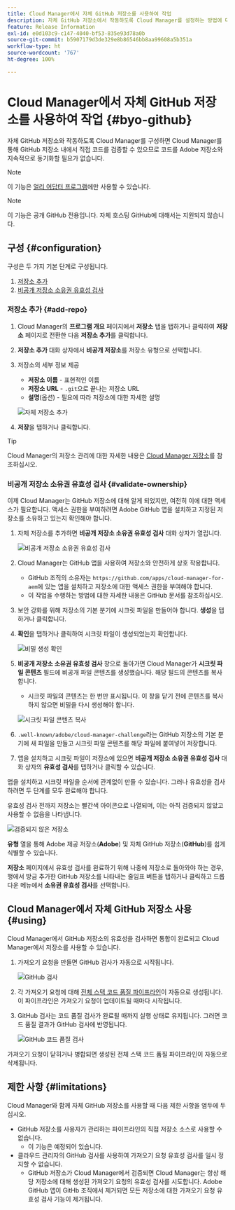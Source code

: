 ```yaml
---
title: Cloud Manager에서 자체 GitHub 저장소를 사용하여 작업
description: 자체 GitHub 저장소에서 작동하도록 Cloud Manager를 설정하는 방법에 대해 알아봅니다.
feature: Release Information
exl-id: e0d103c9-c147-4040-bf53-835e93d78a0b
source-git-commit: b5907179d3de329e8b86546bb8aa99608a5b351a
workflow-type: ht
source-wordcount: '767'
ht-degree: 100%

---
```



# Cloud Manager에서 자체 GitHub 저장소를 사용하여 작업 {#byo-github}

자체 GitHub 저장소와 작동하도록 Cloud Manager를 구성하면 Cloud Manager를 통해 GitHub 저장소 내에서 직접 코드를 검증할 수 있으므로 코드를 Adobe 저장소와 지속적으로 동기화할 필요가 없습니다.

>[!NOTE]
>
>이 기능은 [얼리 어답터 프로그램](/help/release-notes/current.md#early-adoption)에만 사용할 수 있습니다.

>[!NOTE]
>
>이 기능은 공개 GitHub 전용입니다. 자체 호스팅 GitHub에 대해서는 지원되지 않습니다.

## 구성 {#configuration}

구성은 두 가지 기본 단계로 구성됩니다.

1. [저장소 추가](#add-repo)
1. [비공개 저장소 소유권 유효성 검사](#validate-ownership)

### 저장소 추가 {#add-repo}

1. Cloud Manager의 **프로그램 개요** 페이지에서 **저장소** 탭을 탭하거나 클릭하여 **저장소** 페이지로 전환한 다음 **저장소 추가**&#x200B;를 클릭합니다.

1. **저장소 추가** 대화 상자에서 **비공개 저장소**&#x200B;를 저장소 유형으로 선택합니다.

1. 저장소의 세부 정보 제공

   * **저장소 이름** - 표현적인 이름
   * **저장소 URL** - `.git`으로 끝나는 저장소 URL
   * **설명**(옵션) - 필요에 따라 저장소에 대한 자세한 설명

   ![자체 저장소 추가](/help/assets/repositories/add-own-github.png)

1. **저장**&#x200B;을 탭하거나 클릭합니다.

>[!TIP]
>
>Cloud Manager의 저장소 관리에 대한 자세한 내용은 [Cloud Manager 저장소](/help/managing-code/repositories.md)를 참조하십시오.

### 비공개 저장소 소유권 유효성 검사 {#validate-ownership}

이제 Cloud Manager는 GitHub 저장소에 대해 알게 되었지만, 여전히 이에 대한 액세스가 필요합니다. 액세스 권한을 부여하려면 Adobe GitHub 앱을 설치하고 지정된 저장소를 소유하고 있는지 확인해야 합니다.

1. 자체 저장소를 추가하면 **비공개 저장소 소유권 유효성 검사** 대화 상자가 열립니다.

   ![비공개 저장소 소유권 유효성 검사](/help/assets/repositories/private-repo-validate.png)

1. Cloud Manager는 GitHub 앱을 사용하여 저장소와 안전하게 상호 작용합니다.
   * GitHub 조직의 소유자는 `https://github.com/apps/cloud-manager-for-aem`에 있는 앱을 설치하고 저장소에 대한 액세스 권한을 부여해야 합니다.
   * 이 작업을 수행하는 방법에 대한 자세한 내용은 GitHub 문서를 참조하십시오.

1. 보안 강화를 위해 저장소의 기본 분기에 시크릿 파일을 만들어야 합니다. **생성**&#x200B;을 탭하거나 클릭합니다.

1. **확인**&#x200B;을 탭하거나 클릭하여 시크릿 파일이 생성되었는지 확인합니다.

   ![비밀 생성 확인](/help/assets/repositories/confirm-generation.png)

1. **비공개 저장소 소유권 유효성 검사** 창으로 돌아가면 Cloud Manager가 **시크릿 파일 콘텐츠** 필드에 비공개 파일 콘텐츠를 생성했습니다. 해당 필드의 콘텐츠를 복사합니다.

   * 시크릿 파일의 콘텐츠는 한 번만 표시됩니다. 이 창을 닫기 전에 콘텐츠를 복사하지 않으면 비밀을 다시 생성해야 합니다.

   ![시크릿 파일 콘텐츠 복사](/help/assets/repositories/new-secret.png)

1. `.well-known/adobe/cloud-manager-challenge`라는 GitHub 저장소의 기본 분기에 새 파일을 만들고 시크릿 파일 콘텐츠를 해당 파일에 붙여넣어 저장합니다.

1. 앱을 설치하고 시크릿 파일이 저장소에 있으면 **비공개 저장소 소유권 유효성 검사** 대화 상자의 **유효성 검사**&#x200B;를 탭하거나 클릭할 수 있습니다.

앱을 설치하고 시크릿 파일을 순서에 관계없이 만들 수 있습니다. 그러나 유효성을 검사하려면 두 단계를 모두 완료해야 합니다.

유효성 검사 전까지 저장소는 빨간색 아이콘으로 나열되며, 이는 아직 검증되지 않았고 사용할 수 없음을 나타냅니다.

![검증되지 않은 저장소](/help/assets/repositories/unvalidated-repo.png)

**유형** 열을 통해 Adobe 제공 저장소(**Adobe**) 및 자체 GitHub 저장소(**GitHub**)를 쉽게 식별할 수 있습니다.

**저장소** 페이지에서 유효성 검사를 완료하기 위해 나중에 저장소로 돌아와야 하는 경우, 행에서 방금 추가한 GitHub 저장소를 나타내는 줄임표 버튼을 탭하거나 클릭하고 드롭다운 메뉴에서 **소유권 유효성 검사**&#x200B;를 선택합니다.

## Cloud Manager에서 자체 GitHub 저장소 사용 {#using}

Cloud Manager에서 GitHub 저장소의 유효성을 검사하면 통합이 완료되고 Cloud Manager에서 저장소를 사용할 수 있습니다.

1. 가져오기 요청을 만들면 GitHub 검사가 자동으로 시작됩니다.

   ![GitHub 검사](/help/assets/repositories/github-checks.png)

1. 각 가져오기 요청에 대해 [전체 스택 코드 품질 파이프라인](/help/using/managing-pipelines.md)이 자동으로 생성됩니다. 이 파이프라인은 가져오기 요청이 업데이트될 때마다 시작됩니다.

1. GitHub 검사는 코드 품질 검사가 완료될 때까지 실행 상태로 유지됩니다. 그러면 코드 품질 결과가 GitHub 검사에 반영됩니다.

   ![GitHub 코드 품질 검사](/help/assets/repositories/github-code-quality.png)

가져오기 요청이 닫히거나 병합되면 생성된 전체 스택 코드 품질 파이프라인이 자동으로 삭제됩니다.

## 제한 사항 {#limitations}

Cloud Manager와 함께 자체 GitHub 저장소를 사용할 때 다음 제한 사항을 염두에 두십시오.

* GitHub 저장소를 사용자가 관리하는 파이프라인의 직접 저장소 소스로 사용할 수 없습니다.
   * 이 기능은 예정되어 있습니다.
* 클라우드 관리자의 GitHub 검사를 사용하여 가져오기 요청 유효성 검사를 일시 정지할 수 없습니다.
   * GitHub 저장소가 Cloud Manager에서 검증되면 Cloud Manager는 항상 해당 저장소에 대해 생성된 가져오기 요청의 유효성 검사를 시도합니다.
Adobe GitHub 앱이 GitHb 조직에서 제거되면 모든 저장소에 대한 가져오기 요청 유효성 검사 기능이 제거됩니다.
